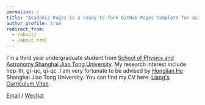 ```yaml
---
permalink: /
title: "Academic Pages is a ready-to-fork GitHub Pages template for academic personal websites"
author_profile: true
redirect_from: 
  - /about/
  - /about.html
---
```


I'm a third year undergraduate student from [School of Physics and Astronomy](https://www.physics.sjtu.edu.cn/en/),[Shanghai Jiao Tong University](https://en.sjtu.edu.cn/). My research interest include hep-th, gr-qc, qi-qc  .I am very fortunate to be advised by [Hongjian He](https://www.physics.sjtu.edu.cn/en/jsml/hehongjian.html)  Shanghai Jiao Tong University. You can find my CV here: [Liang's Curriculum Vitae](../assets/My_CV.pdf).

[Email](WangLiang-021@sjtu.edu.cn)  / [Wechat](../images/wechat.jpg) 
